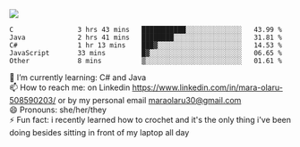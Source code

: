 

 <img align="center" src="https://github-readme-stats.vercel.app/api?username=MaraxD&theme=github_dark&show_icons=true&count_private=true"/>
 <br/>

<!--START_SECTION:waka-->

```text
C                3 hrs 43 mins   ███████████░░░░░░░░░░░░░░   43.99 %
Java             2 hrs 41 mins   ████████░░░░░░░░░░░░░░░░░   31.81 %
C#               1 hr 13 mins    ███▓░░░░░░░░░░░░░░░░░░░░░   14.53 %
JavaScript       33 mins         █▓░░░░░░░░░░░░░░░░░░░░░░░   06.65 %
Other            8 mins          ▒░░░░░░░░░░░░░░░░░░░░░░░░   01.61 %
```

<!--END_SECTION:waka-->
<!--[![willianrod's wakatime stats](https://github-readme-stats.vercel.app/api/wakatime?username=MaraxD)](https://github.com/anuraghazra/github-readme-stats)-->

🌱 I’m currently learning: C# and Java <br/>
📫 How to reach me: on Linkedin https://www.linkedin.com/in/mara-olaru-508590203/ or by my personal email maraolaru30@gmail.com <br/>
😄 Pronouns: she/her/they <br/>
⚡ Fun fact: i recently learned how to crochet and it's the only thing i've been doing besides sitting in front of my laptop all day <br/>
 
